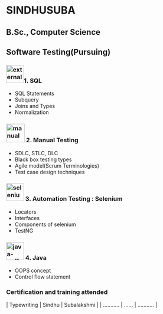 # SINDHUSUBA
## B.Sc., Computer Science
## Software Testing(Pursuing)

 ### <img width="48" height="48" src="https://img.icons8.com/external-those-icons-flat-those-icons/48/external-SQL-development-files-those-icons-flat-those-icons.png" alt="external-SQL-development-files-those-icons-flat-those-icons"/>1. SQL 
- SQL Statements
- Subquery
- Joins and Types
- Normalization

### <img width="50" height="50" src="https://img.icons8.com/ultraviolet/50/manual.png" alt="manual"/> 2. Manual Testing
- SDLC, STLC, DLC
- Black box testing types
- Agile model(Scrum Terminologies)
- Test case design techniques

### <img width="48" height="48" src="https://img.icons8.com/fluency/48/selenium-test-automation.png" alt="selenium-test-automation"/> 3. Automation Testing : Selenium
- Locators
- Interfaces
- Components of selenium
- TestNG

### <img width="48" height="48" src="https://img.icons8.com/color/48/java-coffee-cup-logo--v1.png" alt="java-coffee-cup-logo--v1"/> 4. Java
- OOPS concept
- Control flow statement

### Certification and training attended
| Typewriting | Sindhu | Subalakshmi |
| ........... | ...... | ........... |
